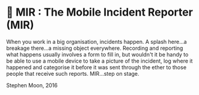# :police_car: MIR : The Mobile Incident Reporter (MIR)

When you work in a big organisation, incidents happen. A splash here...a breakage there...a missing object everywhere. Recording
and reporting what happens usually involves a form to fill in, but wouldn't it be handy to be able to use a mobile device
to take a picture of the incident, log where it happened and categorise it before it was sent through the ether to those
people that receive such reports. MIR...step on stage.

Stephen Moon, 2016
